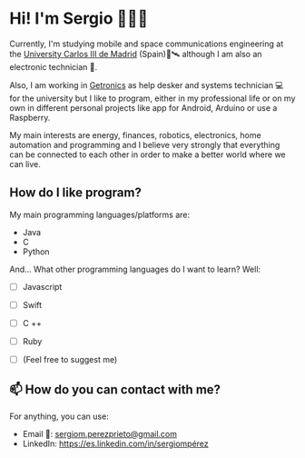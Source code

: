 # Hi! I'm Sergio 👋👨‍💻

Currently, I'm studying mobile and space communications engineering at the [University Carlos III de Madrid](https://www.uc3m.es/Inicio) (Spain)📡🛰 although I am also an electronic technician 🔌.

Also, I am working in [Getronics](https://www.getronics.com/es/) as help desker and systems technician 💻 for the university but I like to program, either in my professional life or on my own in different personal projects like app for Android, Arduino or use a Raspberry.

My main interests are energy, finances, robotics, electronics, home automation and programming and I believe very strongly that everything can be connected to each other in order to make a better world where we can live.
 

## How do I like program?

My main programming languages/platforms are:
- Java
- C
- Python

And... What other programming languages do I want to learn? Well:
- [ ] Javascript
- [ ] Swift
- [ ] C ++
- [ ] Ruby
- [ ] \(Feel free to suggest me)



## 📫 How do you can contact with me?

For anything, you can use:
- Email 📧: sergiom.perezprieto@gmail.com
- LinkedIn: https://es.linkedin.com/in/sergiompérez

<!-- 
**sergiompp/sergiompp** is a ✨ _special_ ✨ repository because its `README.md` (this file) appears on your GitHub profile.

Here are some ideas to get you started:

- 🔭 I’m currently working on ...
- 🌱 I’m currently learning ...
- 👯 I’m looking to collaborate on ...
- 🤔 I’m looking for help with ...
- 💬 Ask me about ...
- 📫 How to reach me: ...
- 😄 Pronouns: ...
- ⚡ Fun fact: ...
-->
